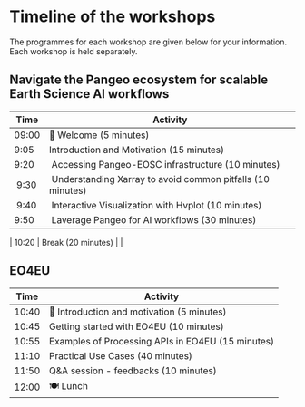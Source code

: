 # Timeline of the workshops

The programmes for each workshop are given below for your information. Each workshop is held separately.

## Navigate the Pangeo ecosystem for scalable Earth Science AI workflows

| Time | Activity |
| ---- | -------- |
| 09:00  | 👋 Welcome  (5 minutes) |
| 9:05   | Introduction and Motivation (15 minutes) |
| 9:20   | Accessing Pangeo-EOSC infrastructure (10 minutes) |
| 9:30   | Understanding Xarray to avoid common pitfalls (10 minutes) |
| 9:40   | Interactive Visualization with Hvplot (10 minutes) | 
| 9:50   | Laverage Pangeo for AI workflows      (30 minutes) | 


| 10:20  | Break (20 minutes)  | | 

## EO4EU


| Time | Activity |
| ---- | -------- |
| 10:40 | 👋 Introduction and motivation (5 minutes) |
| 10:45 | Getting started with EO4EU (10 minutes) |
| 10:55 | Examples of Processing APIs in  EO4EU (15 minutes) |
| 11:10 | Practical Use Cases (40 minutes) |
| 11:50 | Q&A session - feedbacks (10 minutes) |
| 12:00 | 🍽️  Lunch |
